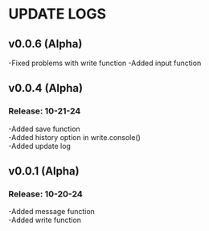 # UPDATE LOGS
## v0.0.6 (Alpha)
-Fixed problems with write function
-Added input function

## v0.0.4 (Alpha)
### Release: 10-21-24
-Added save function\
-Added history option in write.console()\
-Added update log

## v0.0.1 (Alpha)
### Release: 10-20-24
-Added message function\
-Added write function
